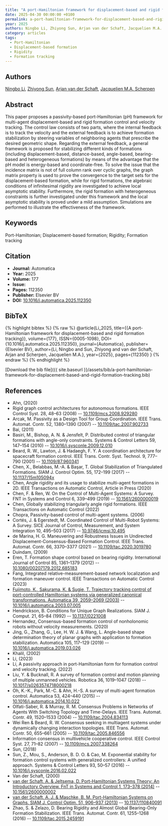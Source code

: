 ```yaml
---
title: "A port-Hamiltonian framework for displacement-based and rigid formation tracking"
date: 2025-04-30 00:00:00 +0100
permalink: a-port-hamiltonian-framework-for-displacement-based-and-rigid-formation-tracking
year: 2025
authors: Ningbo Li, Zhiyong Sun, Arjan van der Schaft, Jacquelien M.A. Scherpen
category: articles
tags:
  - Port-Hamiltonian
  - Displacement-based formation
  - Rigidity
  - Formation tracking
---
```

 
## Authors
[Ningbo Li](authors/ningbo-li), [Zhiyong Sun](authors/zhiyong-sun), [Arjan van der Schaft](authors/arjan-van-der-schaft), [Jacquelien M.A. Scherpen](authors/jacquelien-m-a-scherpen)
 
## Abstract
This paper proposes a passivity-based port-Hamiltonian (pH) framework for multi-agent displacement-based and rigid formation control and velocity tracking. The control law consists of two parts, where the internal feedback is to track the velocity and the external feedback is to achieve formation stabilization by steering variables of neighboring agents that prescribe the desired geometric shape. Regarding the external feedback, a general framework is proposed for stabilizing different kinds of formations (including displacement-based, distance-based, angle-based, bearing-based and heterogeneous formations) by means of the advantage that the pH model is energy-based and coordinate-free. To solve the issue that the incidence matrix is not of full column rank over cyclic graphs, the graph matrix property is used to prove the convergence to the target sets for the displacement-based formation, while for rigid formations, the algebraic conditions of infinitesimal rigidity are investigated to achieve local asymptotic stability. Furthermore, the rigid formation with heterogeneous constraints is further investigated under this framework and the local asymptotic stability is proved under a mild assumption. Simulations are performed to illustrate the effectiveness of the framework.
 
## Keywords
Port-Hamiltonian; Displacement-based formation; Rigidity; Formation tracking
 
## Citation
- **Journal:** Automatica
- **Year:** 2025
- **Volume:** 177
- **Issue:** 
- **Pages:** 112350
- **Publisher:** Elsevier BV
- **DOI:** [10.1016/j.automatica.2025.112350](https://doi.org/10.1016/j.automatica.2025.112350)
 
## BibTeX
{% highlight bibtex %}
{% raw %}
@article{Li_2025,
  title={{A port-Hamiltonian framework for displacement-based and rigid formation tracking}},
  volume={177},
  ISSN={0005-1098},
  DOI={10.1016/j.automatica.2025.112350},
  journal={Automatica},
  publisher={Elsevier BV},
  author={Li, Ningbo and Sun, Zhiyong and van der Schaft, Arjan and Scherpen, Jacquelien M.A.},
  year={2025},
  pages={112350}
}
{% endraw %}
{% endhighlight %}
 
[Download the bib file]({{ site.baseurl }}/assets/bib/a-port-hamiltonian-framework-for-displacement-based-and-rigid-formation-tracking.bib)
 
## References
- Ahn, (2020)
- Rigid graph control architectures for autonomous formations. IEEE Control Syst. 28, 48–63 (2008) -- [10.1109/mcs.2008.929280](https://doi.org/10.1109/mcs.2008.929280)
- Arcak, M. Passivity as a Design Tool for Group Coordination. IEEE Trans. Automat. Contr. 52, 1380–1390 (2007) -- [10.1109/tac.2007.902733](https://doi.org/10.1109/tac.2007.902733)
- Bai, (2011)
- Basiri, M., Bishop, A. N. & Jensfelt, P. Distributed control of triangular formations with angle-only constraints. Systems &amp; Control Letters 59, 147–154 (2010) -- [10.1016/j.sysconle.2009.12.010](https://doi.org/10.1016/j.sysconle.2009.12.010)
- Beard, R. W., Lawton, J. & Hadaegh, F. Y. A coordination architecture for spacecraft formation control. IEEE Trans. Contr. Syst. Technol. 9, 777–790 (2001) -- [10.1109/87.960341](https://doi.org/10.1109/87.960341)
- Chen, X., Belabbas, M.-A. & Başar, T. Global Stabilization of Triangulated Formations. SIAM J. Control Optim. 55, 172–199 (2017) -- [10.1137/15m105094x](https://doi.org/10.1137/15m105094x)
- Chen, Angle rigidity and its usage to stabilize multi-agent formations in 2D. IEEE Transactions on Automatic Control, Article in Press (2020)
- Chen, F. & Ren, W. On the Control of Multi-Agent Systems: A Survey. FNT in Systems and Control 6, 339–499 (2019) -- [10.1561/2600000019](https://doi.org/10.1561/2600000019)
- Chen, Globally stabilizing triangularly angle rigid formations. IEEE Transactions on Automatic Control (2022)
- Chopra, Passivity-based control of multi-agent systems. (2006)
- Cort&eacute;s, J. & Egerstedt, M. Coordinated Control of Multi-Robot Systems: A Survey. SICE Journal of Control, Measurement, and System Integration 10, 495–503 (2017) -- [10.9746/jcmsi.10.495](https://doi.org/10.9746/jcmsi.10.495)
- de Marina, H. G. Maneuvering and Robustness Issues in Undirected Displacement-Consensus-Based Formation Control. IEEE Trans. Automat. Contr. 66, 3370–3377 (2021) -- [10.1109/tac.2020.3019780](https://doi.org/10.1109/tac.2020.3019780)
- Duindam, (2009)
- Eren, T. Formation shape control based on bearing rigidity. International Journal of Control 85, 1361–1379 (2012) -- [10.1080/00207179.2012.685183](https://doi.org/10.1080/00207179.2012.685183)
- Fang, Integrated relative-measurement-based network localization and formation maneuver control. IEEE Transactions on Automatic Control (2023)
- [Fujimoto, K., Sakurama, K. & Sugie, T. Trajectory tracking control of port-controlled Hamiltonian systems via generalized canonical transformations. Automatica 39, 2059–2069 (2003)](trajectory-tracking-control-of-port-controlled-hamiltonian-systems-via-generalized-canonical-transformations) -- [10.1016/j.automatica.2003.07.005](https://doi.org/10.1016/j.automatica.2003.07.005)
- Hendrickson, B. Conditions for Unique Graph Realizations. SIAM J. Comput. 21, 65–84 (1992) -- [10.1137/0221008](https://doi.org/10.1137/0221008)
- Hernandez, Consensus-based formation control of nonholonomic robots without velocity measurements. (2020)
- Jing, G., Zhang, G., Lee, H. W. J. & Wang, L. Angle-based shape determination theory of planar graphs with application to formation stabilization. Automatica 105, 117–129 (2019) -- [10.1016/j.automatica.2019.03.026](https://doi.org/10.1016/j.automatica.2019.03.026)
- Khalil, (2002)
- Li, (2023)
- Li, A passivity approach in port-Hamiltonian form for formation control and velocity tracking. (2022)
- Liu, Y. & Bucknall, R. A survey of formation control and motion planning of multiple unmanned vehicles. Robotica 36, 1019–1047 (2018) -- [10.1017/s0263574718000218](https://doi.org/10.1017/s0263574718000218)
- Oh, K.-K., Park, M.-C. & Ahn, H.-S. A survey of multi-agent formation control. Automatica 53, 424–440 (2015) -- [10.1016/j.automatica.2014.10.022](https://doi.org/10.1016/j.automatica.2014.10.022)
- Olfati-Saber, R. & Murray, R. M. Consensus Problems in Networks of Agents With Switching Topology and Time-Delays. IEEE Trans. Automat. Contr. 49, 1520–1533 (2004) -- [10.1109/tac.2004.834113](https://doi.org/10.1109/tac.2004.834113)
- Wei Ren & Beard, R. W. Consensus seeking in multiagent systems under dynamically changing interaction topologies. IEEE Trans. Automat. Contr. 50, 655–661 (2005) -- [10.1109/tac.2005.846556](https://doi.org/10.1109/tac.2005.846556)
- Information consensus in multivehicle cooperative control. IEEE Control Syst. 27, 71–82 (2007) -- [10.1109/mcs.2007.338264](https://doi.org/10.1109/mcs.2007.338264)
- Sun, (2018)
- Sun, Z., Mou, S., Anderson, B. D. O. & Cao, M. Exponential stability for formation control systems with generalized controllers: A unified approach. Systems &amp; Control Letters 93, 50–57 (2016) -- [10.1016/j.sysconle.2016.02.022](https://doi.org/10.1016/j.sysconle.2016.02.022)
- Van der Schaft, (2000)
- [van der Schaft, A. & Jeltsema, D. Port-Hamiltonian Systems Theory: An Introductory Overview. FnT in Systems and Control 1, 173–378 (2014)](port-hamiltonian-systems-theory-an-introductory-overview) -- [10.1561/2600000002](https://doi.org/10.1561/2600000002)
- [van der Schaft, A. J. & Maschke, B. M. Port-Hamiltonian Systems on Graphs. SIAM J. Control Optim. 51, 906–937 (2013)](port-hamiltonian-systems-on-graphs) -- [10.1137/110840091](https://doi.org/10.1137/110840091)
- Zhao, S. & Zelazo, D. Bearing Rigidity and Almost Global Bearing-Only Formation Stabilization. IEEE Trans. Automat. Contr. 61, 1255–1268 (2016) -- [10.1109/tac.2015.2459191](https://doi.org/10.1109/tac.2015.2459191)

